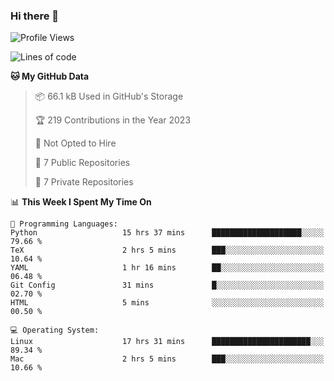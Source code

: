 ### Hi there 👋

<!--
**huayuan4396/huayuan4396** is a ✨ _special_ ✨ repository because its `README.md` (this file) appears on your GitHub profile.

Here are some ideas to get you started:

- 🔭 I’m currently working on ...
- 🌱 I’m currently learning ...
- 👯 I’m looking to collaborate on ...
- 🤔 I’m looking for help with ...
- 💬 Ask me about ...
- 📫 How to reach me: ...
- 😄 Pronouns: ...
- ⚡ Fun fact: ...
-->

<!--START_SECTION:waka-->
![Profile Views](http://img.shields.io/badge/Profile%20Views-0-blue)

![Lines of code](https://img.shields.io/badge/From%20Hello%20World%20I%27ve%20Written-187.2%20thousand%20lines%20of%20code-blue)

**🐱 My GitHub Data** 

> 📦 66.1 kB Used in GitHub's Storage 
 > 
> 🏆 219 Contributions in the Year 2023
 > 
> 🚫 Not Opted to Hire
 > 
> 📜 7 Public Repositories 
 > 
> 🔑 7 Private Repositories 
 > 
📊 **This Week I Spent My Time On** 

```text
💬 Programming Languages: 
Python                   15 hrs 37 mins      ████████████████████░░░░░   79.66 % 
TeX                      2 hrs 5 mins        ███░░░░░░░░░░░░░░░░░░░░░░   10.64 % 
YAML                     1 hr 16 mins        ██░░░░░░░░░░░░░░░░░░░░░░░   06.48 % 
Git Config               31 mins             █░░░░░░░░░░░░░░░░░░░░░░░░   02.70 % 
HTML                     5 mins              ░░░░░░░░░░░░░░░░░░░░░░░░░   00.50 % 

💻 Operating System: 
Linux                    17 hrs 31 mins      ██████████████████████░░░   89.34 % 
Mac                      2 hrs 5 mins        ███░░░░░░░░░░░░░░░░░░░░░░   10.66 % 
```


<!--END_SECTION:waka-->
